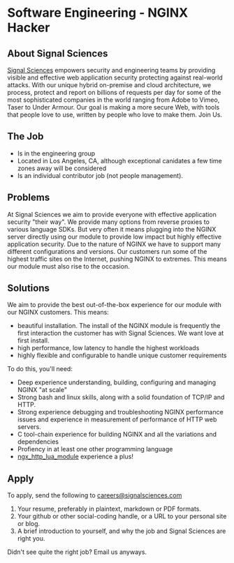 # Software Engineering - NGINX Hacker 

## About Signal Sciences

[Signal Sciences](https://signalsciences.com/) empowers security and engineering teams by providing visible and effective web application security protecting against real-world attacks.  With our unique hybrid on-premise and cloud architecture, we process, protect and report on billions of requests per day for some of the most sophisticated companies in the world ranging from Adobe to Vimeo, Taser to Under Armour. Our goal is making a more secure Web, with tools that people love to use, written by people who love to make them.  Join Us.


## The Job

* Is in the engineering group
* Located in Los Angeles, CA, although exceptional canidates a few time zones
  away will be considered
* Is an individual contributor job (not people management).

## Problems

At Signal Sciences we aim to provide everyone with effective application
security "their way".  We provide many options from reverse proxies to various
language SDKs.  But very often it means plugging into the NGINX server
directly using our module to provide low impact but highly effective application
security.  Due to the nature of NGINX we have to support many different
configurations and versions.  Our customers run some of the highest traffic
sites on the Internet, pushing NGINX to extremes.  This means our module must
also rise to the occasion.

## Solutions

We aim to provide the best out-of-the-box experience for our module with our
NGINX customers.  This means:

* beautiful installation.  The install of the NGINX module is frequently the
  first interaction the customer has with Signal Sciences.  We want love at
  first install.
* high performance, low latency to handle the highest workloads
* highly flexible and configurable to handle unique customer requirements

To do this, you'll need:

* Deep experience understanding, building, configuring and managing NGINX "at
  scale"
* Strong bash and linux skills, along with a solid foundation of TCP/IP and HTTP.
* Strong experience debugging and troubleshooting NGINX performance issues
   and experience in measurement of performance of HTTP web servers.
* C tool-chain experience for building NGINX and all the variations and
  dependencies
* Profiency in at least one other programming language
* [ngx_http_lua_module](https://github.com/openresty/lua-nginx-module) experience a plus! 


## Apply

To apply, send the following to careers@signalsciences.com

1. Your resume, preferably in plaintext, markdown or PDF formats.
2. Your github or other social-coding handle, or a URL to your personal site
   or blog.
3. A brief introduction to yourself, and why the job and Signal Sciences
   are right you.

Didn't see quite the right job?  Email us anyways.


